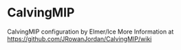 # CalvingMIP
CalvingMIP configuration by Elmer/Ice
More Information at https://github.com/JRowanJordan/CalvingMIP/wiki
